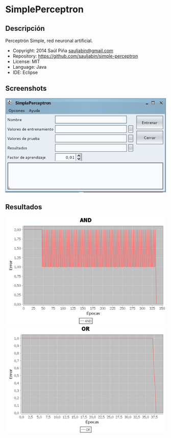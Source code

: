 SimplePerceptron
================

Descripción
-----------
Perceptrón Simple, red neuronal artificial.

- Copyright: 2014 Saúl Piña <sauljabin@gmail.com>
- Repository: https://github.com/sauljabin/simple-perceptron
- License: MIT
- Language: Java
- IDE: Eclipse


Screenshots
-----------
![](/documents/screenshot-1.png)


Resultados
----------
![](/data/AND_Results.txt.png)
![](/data/OR_Results.txt.png)
